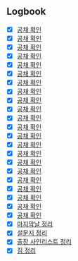 

## Logbook
- [x] [공채 확인](things:///show?id=3p6Bp6kad7XWp2DGuhAfNi)
- [x] [공채 확인](things:///show?id=USsob51aBPeBkqGLXRa8i7)
- [x] [공채 확인](things:///show?id=JXXVaZFJTVCoUXMmxXqdXQ)
- [x] [공채 확인](things:///show?id=RTAzoVs1aqsWm5opauSngB)
- [x] [공채 확인](things:///show?id=EwQRcbtwxvGHcG2hUcpbpu)
- [x] [공채 확인](things:///show?id=4wQxre3vsWszVAePPh5Qkw)
- [x] [공채 확인](things:///show?id=BqhHQer2uoPvNF1a97gxQF)
- [x] [공채 확인](things:///show?id=Ls9XDnCYYEFuKhhGfV9u5)
- [x] [공채 확인](things:///show?id=QeeKdByw1gr4SgeVckbN1r)
- [x] [공채 확인](things:///show?id=8HFApNnyxCQcpW47SBhsVV)
- [x] [공채 확인](things:///show?id=FdLxW63XkXJe4h9oF3cPGb)
- [x] [공채 확인](things:///show?id=2HedmgmYeNFMbPbfCP4HCH)
- [x] [공채 확인](things:///show?id=518S8wv9PWtKU2GiMPtiRt)
- [x] [공채 확인](things:///show?id=CmZYHXg5X9ZeGYB4pMQxYj)
- [x] [공채 확인](things:///show?id=GfCRH8n1AUTN6kZM4bV61G)
- [x] [공채 확인](things:///show?id=KHzXALtgb7yD8BeqRBYDh3)
- [x] [공채 확인](things:///show?id=DWfPBnHDjhQ2wNjLNWWLYb)
- [x] [공채 확인](things:///show?id=325u5k5D2AKTosW6nBKig1)
- [x] [공채 확인](things:///show?id=22HACzMyN7BaKjL3JNsTTm)
- [x] [공채 확인](things:///show?id=6dmDJKjTcmVvdcVBjGbges)
- [x] [공채 확인](things:///show?id=RizvUaAxyHAqvSvmaCgf8n)
- [x] [공채 확인](things:///show?id=SZGSy8qbX2CvT1Cfop9y6R)
- [x] [마지막날 정리](things:///show?id=9HHbixGeQWDbcZqDGSTuWk)
- [x] [설문지 정리](things:///show?id=BTNgobP1t97ydNFzG2ixa5)
- [x] [출장 사인리스트 정리](things:///show?id=P82yKaDS6tA9mja8exJfVo)
- [x] [짐 정리](things:///show?id=MocbZVGkLwfZkvKAsweRH9)